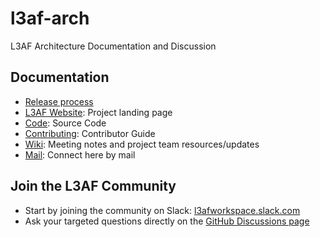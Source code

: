 # l3af-arch

L3AF Architecture Documentation and Discussion

## Documentation

- [Release process](https://github.com/l3af-project/governance/blob/main/docs/RELEASE_PROCESS.md)
- [L3AF Website](https://l3af.io/): Project landing page
- [Code](https://github.com/l3af-project): Source Code
- [Contributing](https://github.com/l3af-project/l3afd/blob/main/docs/CONTRIBUTING.md): Contributor Guide
- [Wiki](https://wiki.lfnetworking.org/x/8AADAw): Meeting notes and project team resources/updates
- [Mail](main@lists.l3af.io): Connect here by mail

## Join the L3AF Community
- Start by joining the community on Slack: [l3afworkspace.slack.com](https://join.slack.com/t/l3afworkspace/shared_invite/zt-1s59fv9tx-Gu4ON9K2_i15srGfmOZigg)
- Ask your targeted questions directly on the [GitHub Discussions page](https://github.com/l3af-project/l3af-arch/discussions)

